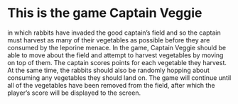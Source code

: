 # This is the game Captain Veggie
in which rabbits have invaded the good captain’s
field and so the captain must harvest as many of their vegetables as possible before they are consumed by the
leporine menace. In the game, Captain Veggie should be able to move about the field and attempt to harvest
vegetables by moving on top of them. The captain scores points for each vegetable they harvest. At the same
time, the rabbits should also be randomly hopping about consuming any vegetables they should land on. The
game will continue until all of the vegetables have been removed from the field, after which the player’s score
will be displayed to the screen.